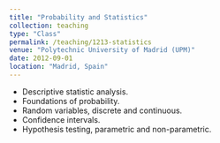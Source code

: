 ```yaml
---
title: "Probability and Statistics"
collection: teaching
type: "Class"
permalink: /teaching/1213-statistics
venue: "Polytechnic University of Madrid (UPM)"
date: 2012-09-01
location: "Madrid, Spain"
---
```


* Descriptive statistic analysis.
* Foundations of probability.
* Random variables, discrete and continuous.
* Confidence intervals.
* Hypothesis testing, parametric and non-parametric.
